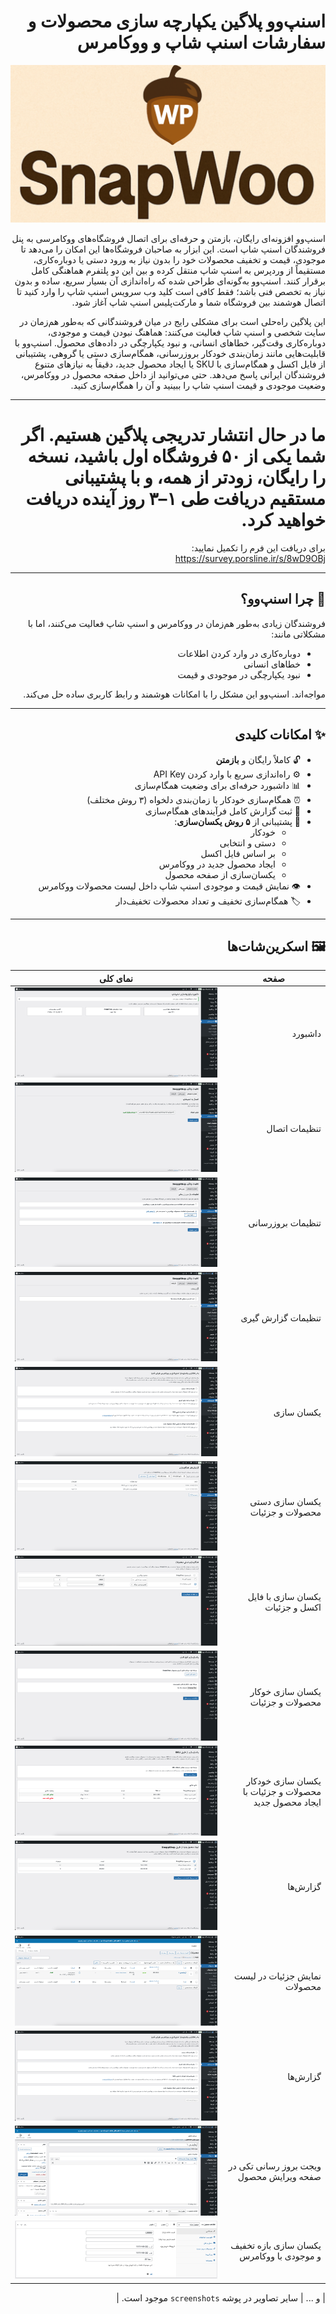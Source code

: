 <div dir="rtl" align="right">

# اسنپ‌وو پلاگین یکپارچه سازی محصولات و سفارشات اسنپ شاپ و ووکامرس

![اسنپ‌وو Banner](assets/images/banner.png)

اسنپ‌وو افزونه‌ای رایگان، بازمتن و حرفه‌ای برای اتصال فروشگاه‌های ووکامرسی به پنل فروشندگان اسنپ شاپ است. این ابزار به صاحبان فروشگاه‌ها این امکان را می‌دهد تا موجودی، قیمت و تخفیف محصولات خود را بدون نیاز به ورود دستی یا دوباره‌کاری، مستقیماً از وردپرس به اسنپ شاپ منتقل کرده و بین این دو پلتفرم هماهنگی کامل برقرار کنند. اسنپ‌وو به‌گونه‌ای طراحی شده که راه‌اندازی آن بسیار سریع، ساده و بدون نیاز به تخصص فنی باشد؛ فقط کافی است کلید وب سرویس اسنپ شاپ را وارد کنید تا اتصال هوشمند بین فروشگاه شما و مارکت‌پلیس اسنپ شاپ آغاز شود.

این پلاگین راه‌حلی است برای مشکلی رایج در میان فروشندگانی که به‌طور هم‌زمان در سایت شخصی و اسنپ شاپ فعالیت می‌کنند: هماهنگ نبودن قیمت و موجودی، دوباره‌کاری وقت‌گیر، خطاهای انسانی، و نبود یکپارچگی در داده‌های محصول. اسنپ‌وو با قابلیت‌هایی مانند زمان‌بندی خودکار بروزرسانی، همگام‌سازی دستی یا گروهی، پشتیبانی از فایل اکسل و همگام‌سازی با SKU یا ایجاد محصول جدید، دقیقاً به نیازهای متنوع فروشندگان ایرانی پاسخ می‌دهد. حتی می‌توانید از داخل صفحه محصول در ووکامرس، وضعیت موجودی و قیمت اسنپ شاپ را ببینید و آن را همگام‌سازی کنید.

---

# ما در حال انتشار تدریجی پلاگین هستیم. اگر شما یکی از ۵۰ فروشگاه اول باشید، نسخه را رایگان، زودتر از همه، و با پشتیبانی مستقیم دریافت طی ۱–۳ روز آینده دریافت خواهید کرد.  
برای دریافت این فرم را تکمیل نمایید:  
https://survey.porsline.ir/s/8wD9OBj

---

## 🎯 چرا اسنپ‌وو؟

فروشندگان زیادی به‌طور هم‌زمان در ووکامرس و اسنپ شاپ فعالیت می‌کنند، اما با مشکلاتی مانند:

- دوباره‌کاری در وارد کردن اطلاعات
- خطاهای انسانی
- نبود یکپارچگی در موجودی و قیمت

مواجه‌اند. اسنپ‌وو این مشکل را با امکانات هوشمند و رابط کاربری ساده حل می‌کند.

---

## ✨ امکانات کلیدی

- 🔓 کاملاً رایگان و **بازمتن**
- ⚙️ راه‌اندازی سریع با وارد کردن API Key
- 📊 داشبورد حرفه‌ای برای وضعیت همگام‌سازی
- ⏰ همگام‌سازی خودکار با زمان‌بندی دلخواه (۳ روش مختلف)
- 📝 ثبت گزارش کامل فرآیندهای همگام‌سازی
- 🔁 پشتیبانی از **۵ روش یکسان‌سازی**:
  - خودکار
  - دستی و انتخابی
  - بر اساس فایل اکسل
  - ایجاد محصول جدید در ووکامرس
  - یکسان‌سازی از صفحه محصول
- 👁️ نمایش قیمت و موجودی اسنپ شاپ داخل لیست محصولات ووکامرس
- 🏷️ همگام‌سازی تخفیف و تعداد محصولات تخفیف‌دار

---

## 🖼️ اسکرین‌شات‌ها

| صفحه | نمای کلی |
|------|----------|
| داشبورد | ![](assets/screenshots/1.jpg) |
| تنظیمات اتصال | ![](assets/screenshots/2.jpg) |
| تنظیمات بروزرسانی | ![](assets/screenshots/3.jpg) |
| تنظیمات گزارش گیری | ![](assets/screenshots/4.jpg) |
| یکسان سازی | ![](assets/screenshots/5.jpg) |
| یکسان سازی دستی محصولات و جزئیات | ![](assets/screenshots/6.jpg) |
| یکسان سازی با فایل اکسل و جزئیات | ![](assets/screenshots/7.jpg) |
| یکسان سازی خوکار محصولات و جزئیات | ![](assets/screenshots/8.jpg) |
| یکسان سازی خودکار محصولات و جزئیات با ایجاد محصول جدید | ![](assets/screenshots/9.jpg) |
| گزارش‌ها | ![](assets/screenshots/10.jpg) |
| نمایش جزئیات در لیست محصولات | ![](assets/screenshots/11.jpg) |
| گزارش‌ها | ![](assets/screenshots/5.jpg) |
| ویجت بروز رسانی تکی در صفحه ویرایش محصول | ![](assets/screenshots/12.jpg) |
| یکسان سازی بازه تخفیف و موجودی با ووکامرس | ![](assets/screenshots/13.jpg) |

| و ... | سایر تصاویر در پوشه `screenshots` موجود است. |

</div>
